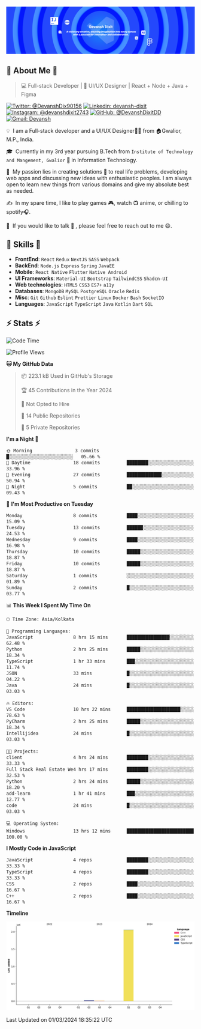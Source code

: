![Banner](./DevanshBanner.png)

## 👋 About Me 👋

> 💻 Full-stack Developer | 🎨 UI/UX Designer | React + Node + Java + Figma

[![Twitter: @DevanshDix90156](https://img.shields.io/twitter/follow/DevanshDix90156?style=social)](https://twitter.com/DevanshDix90156)
[![Linkedin: devansh-dixit](https://img.shields.io/badge/-Devansh%20Dixit-blue?style=flat-square&logo=Linkedin&logoColor=white&link=https://www.linkedin.com/in/devanshsk/)](https://www.linkedin.com/in/DevanshDixit27/)
[![Instagram: @devanshdixit2743](https://img.shields.io/badge/-devanshdixit2743-E4405F?style=flat-square&logo=instagram&logoColor=white)](https://instagram.com/devanshdixit2743)
[![GitHub: @DevanshDixitDD](https://img.shields.io/github/followers/DevanshDixitDD?label=follow&style=social)](https://github.com/DevanshDixitDD)
[![Gmail: Devansh](https://img.shields.io/badge/Gmail-D14836?style=flat-square&logo=gmail&logoColor=white)](mailto:devanshdixit2743@gmail.com)

💡 &nbsp;I am a Full-stack developer and a UI/UX Designer🧑‍💻 from 🏠Gwalior, M.P., India.

🎓 &nbsp;Currently in my 3rd year pursuing B.Tech from `Institute of Technology and Mangement, Gwalior` 🏫 in Information Technology.

🌱 &nbsp;My passion lies in creating solutions 🚩 to real life problems, developing web apps and discussing new ideas with enthusiastic peoples.
I am always open to learn new things from various domains and give my absolute best as needed.

✍️ &nbsp;In my spare time, I like to play games 🎮, watch 📺 anime, or chilling to spotify🎧.

💬 &nbsp;If you would like to talk 👋 , please feel free to reach out to me 😄.

##  🎉 Skills  🎉
- **FrontEnd**: `React` `Redux` `NextJS` `SASS` `Webpack`
- **BackEnd**: `Node.js` `Express` `Spring` `JavaEE`
- **Mobile**: `React Native` `Flutter` `Native Android`
- **UI Frameworks**: `Material-UI` `Bootstrap` `TailwindCSS` `Shadcn-UI`
- **Web technologies**: `HTML5` `CSS3` `ES7+` `a11y`
- **Databases**: `MongoDB` `MySQL` `PostgreSQL` `Oracle` `Redis`
- **Misc**: `Git` `Github` `Eslint` `Prettier` `Linux` `Docker` `Bash` `SocketIO`
- **Languages**: `JavaScript` `TypeScript` `Java` `Kotlin` `Dart` `SQL`

## ⚡ Stats ⚡
<!--START_SECTION:waka-->
![Code Time](http://img.shields.io/badge/Code%20Time-48%20hrs%2017%20mins-blue)

![Profile Views](http://img.shields.io/badge/Profile%20Views-1-blue)

**🐱 My GitHub Data** 

> 📦 223.1 kB Used in GitHub's Storage 
 > 
> 🏆 45 Contributions in the Year 2024
 > 
> 🚫 Not Opted to Hire
 > 
> 📜 14 Public Repositories 
 > 
> 🔑 5 Private Repositories 
 > 
**I'm a Night 🦉** 

```text
🌞 Morning                3 commits           █░░░░░░░░░░░░░░░░░░░░░░░░   05.66 % 
🌆 Daytime                18 commits          ████████░░░░░░░░░░░░░░░░░   33.96 % 
🌃 Evening                27 commits          █████████████░░░░░░░░░░░░   50.94 % 
🌙 Night                  5 commits           ██░░░░░░░░░░░░░░░░░░░░░░░   09.43 % 
```
📅 **I'm Most Productive on Tuesday** 

```text
Monday                   8 commits           ████░░░░░░░░░░░░░░░░░░░░░   15.09 % 
Tuesday                  13 commits          ██████░░░░░░░░░░░░░░░░░░░   24.53 % 
Wednesday                9 commits           ████░░░░░░░░░░░░░░░░░░░░░   16.98 % 
Thursday                 10 commits          █████░░░░░░░░░░░░░░░░░░░░   18.87 % 
Friday                   10 commits          █████░░░░░░░░░░░░░░░░░░░░   18.87 % 
Saturday                 1 commits           ░░░░░░░░░░░░░░░░░░░░░░░░░   01.89 % 
Sunday                   2 commits           █░░░░░░░░░░░░░░░░░░░░░░░░   03.77 % 
```


📊 **This Week I Spent My Time On** 

```text
🕑︎ Time Zone: Asia/Kolkata

💬 Programming Languages: 
JavaScript               8 hrs 15 mins       ████████████████░░░░░░░░░   62.48 % 
Python                   2 hrs 25 mins       █████░░░░░░░░░░░░░░░░░░░░   18.34 % 
TypeScript               1 hr 33 mins        ███░░░░░░░░░░░░░░░░░░░░░░   11.74 % 
JSON                     33 mins             █░░░░░░░░░░░░░░░░░░░░░░░░   04.22 % 
Java                     24 mins             █░░░░░░░░░░░░░░░░░░░░░░░░   03.03 % 

🔥 Editors: 
VS Code                  10 hrs 22 mins      ████████████████████░░░░░   78.63 % 
PyCharm                  2 hrs 25 mins       █████░░░░░░░░░░░░░░░░░░░░   18.34 % 
Intellijidea             24 mins             █░░░░░░░░░░░░░░░░░░░░░░░░   03.03 % 

🐱‍💻 Projects: 
client                   4 hrs 24 mins       ████████░░░░░░░░░░░░░░░░░   33.33 % 
Full Stack Real Estate We4 hrs 17 mins       ████████░░░░░░░░░░░░░░░░░   32.53 % 
Python                   2 hrs 24 mins       █████░░░░░░░░░░░░░░░░░░░░   18.20 % 
add-learn                1 hr 41 mins        ███░░░░░░░░░░░░░░░░░░░░░░   12.77 % 
code                     24 mins             █░░░░░░░░░░░░░░░░░░░░░░░░   03.03 % 

💻 Operating System: 
Windows                  13 hrs 12 mins      █████████████████████████   100.00 % 
```

**I Mostly Code in JavaScript** 

```text
JavaScript               4 repos             ████████░░░░░░░░░░░░░░░░░   33.33 % 
TypeScript               4 repos             ████████░░░░░░░░░░░░░░░░░   33.33 % 
CSS                      2 repos             ████░░░░░░░░░░░░░░░░░░░░░   16.67 % 
C++                      2 repos             ████░░░░░░░░░░░░░░░░░░░░░   16.67 % 
```



**Timeline**

![Lines of Code chart](https://raw.githubusercontent.com/DevanshDixitDD/DevanshDixitDD/main/assets/bar_graph.png)


 Last Updated on 01/03/2024 18:35:22 UTC
<!--END_SECTION:waka-->
